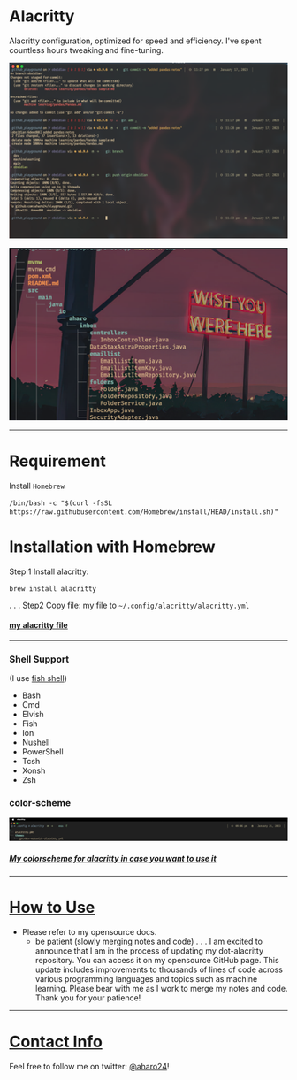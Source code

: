 # Alacritty
Alacritty configuration, optimized for speed and efficiency. I've spent countless hours tweaking and fine-tuning.


![](z/alacritty-git.png)

![](z/alacritty-exa.png)


---

# Requirement
Install `Homebrew`
```brew
/bin/bash -c "$(curl -fsSL https://raw.githubusercontent.com/Homebrew/install/HEAD/install.sh)"
```

# Installation with Homebrew

Step 1
Install alacritty: 
``` brew
brew install alacritty
```
.
.
.
Step2 
Copy file:
my file to  `~/.config/alacritty/alacritty.yml`

#### [my alacritty file](https://github.com/aharo24/dot-alacritty/blob/main/resources/alacritty.yml)


---

### Shell Support
(I use [fish shell](https://fishshell.com/))

- Bash
- Cmd
- Elvish
- Fish
- Ion
- Nushell
- PowerShell
- Tcsh
- Xonsh
- Zsh


### color-scheme
![](z/alacritty-my-gruvbox.png)

##### [My colorscheme for alacritty in case you want to use it](https://github.com/aharo24/dot-alacritty/blob/main/resources/aharo24-gruvbox.yml)



---


# [How to Use](https://github.com/aharo24/opensource/tree/main/dotfiles) 
- Please refer to my opensource docs.
	- be patient (slowly merging notes and code)
.
.
.
I am excited to announce that I am in the process of updating my dot-alacritty repository. You can access it on my opensource GitHub page. This update includes improvements to thousands of lines of code across various programming languages and topics such as machine learning. Please bear with me as I work to merge my notes and code. Thank you for your patience!


---

# [Contact Info](https://github.com/aharo24/opensource)

Feel free to follow me on twitter: [@aharo24](https://www.twitter.com/aharo24)!





















